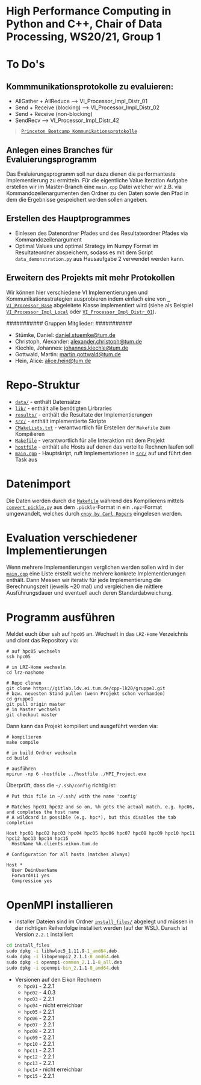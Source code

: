 # High Performance Computing in Python and C++, Chair of Data Processing, WS20/21, Group 1

# To Do's

## Kommmunikationsprotokolle zu evaluieren:

- AllGather + AllReduce --> VI_Processor_Impl_Distr_01
- Send + Receive (blocking) --> VI_Processor_Impl_Distr_02
- Send + Receive (non-blocking)
- SendRecv --> VI_Processor_Impl_Distr_42

> <a href="https://princetonuniversity.github.io/PUbootcamp/sessions/parallel-programming/Intro_PP_bootcamp_2018.pdf" target="_blank">`Princeton Bootcamp Kommunikationsprotokolle`</a>

## Anlegen eines Branches für Evaluierungsprogramm

Das Evaluierungsprogramm soll nur dazu dienen die performanteste Implementierung zu ermitteln. Für die eigentliche Value Iteration Aufgabe erstellen wir im Master-Branch eine `main.cpp` Datei welcher wir z.B. via Kommandozeilenargumenten den Ordner zu den Daten sowie den Pfad in dem die Ergebnisse gespeichert werden sollen angeben.

## Erstellen des Hauptprogrammes

- Einlesen des Datenordner Pfades und des Resultateordner Pfades via Kommandozeilenargument
- Optimal Values und optimal Strategy im Numpy Format im Resultateordner abspeichern, sodass es mit dem Script `data_demonstration.py` aus Hausaufgabe 2 verwendet werden kann.

## Erweitern des Projekts mit mehr Protokollen

Wir können hier verschiedene VI Implementierungen und Kommunikationsstrategien ausprobieren indem einfach eine von <a href="src/vi_processor_base.h" target="_blank">` VI_Processor_Base`</a> abgeleitete Klasse implementiert wird (siehe als Beispiel <a href="src/vi_processor_impl_local.cpp" target="_blank">`VI_Processor_Impl_Local`</a> oder <a href="src/vi_processor_impl_distr_01.cpp" target="_blank">`VI_Processor_Impl_Distr_01`</a>). 

###########
Gruppen Mitglieder:
###########
- Stümke, Daniel:           daniel.stuemke@tum.de
- Christoph, Alexander:     alexander.christoph@tum.de
- Kiechle, Johannes:        johannes.kiechle@tum.de
- Gottwald, Martin:         martin.gottwald@tum.de
- Hein, Alice:              alice.hein@tum.de

# Repo-Struktur

- <a href="data/" target="_blank">`data/`</a> - enthält Datensätze
- <a href="lib/" target="_blank">`lib/`</a> - enthält alle benötigten Lirbraries
- <a href="results/" target="_blank">`results/`</a> - enthält die Resultate der Implementierungen
- <a href="src/" target="_blank">`src/`</a> - enthält implementierte Skripte
- <a href="CMakeLists.txt" target="_blank">`CMakeLists.txt`</a> - verantwortlich für Erstellen der `Makefile` zum Kompilieren
- <a href="Makefile" targeT="Makefile">`Makefile`</a> - verantwortlich für alle Interaktion mit dem Projekt
- <a href="hostfile" target="_blank">`hostfile`</a> - enthält alle Hosts auf denen das verteilte Rechnen laufen soll
- <a href="main.cpp" target="_blank">`main.cpp`</a> - Hauptskript, ruft Implementationen in <a href="src/" target="_blank">`src/`</a> auf und führt den Task aus

# Datenimport

Die Daten werden durch die <a href="Makefile" target="_blank">`Makefile`</a> während des Kompilierens mittels <a href="data/convert_pickle.py" target="_blank">`convert_pickle.py`</a> aus dem `.pickle`-Format in ein `.npz`-Format umgewandelt, welches durch <a href="https://github.com/rogersce/cnpy" target="_blank">`cnpy by Carl Rogers`</a> eingelesen werden.

# Evaluation verschiedener Implementierungen

Wenn mehrere Implementierungen verglichen werden sollen wird in der <a href="main.cpp" target="_blank">`main.cpp`</a> eine Liste erstellt welche mehrere konkrete Implementierungen enthält. Dann Messen wir iterativ für jede Implementierung die Berechnungszeit (jeweils ~20 mal) und vergleichen die mittlere Ausführungsdauer und eventuell auch deren Standardabweichung.

# Programm ausführen

Meldet euch über ssh auf `hpc05` an. Wechselt in das `LRZ-Home` Verzeichnis und clont das Repository via:

```text
# auf hpc05 wechseln
ssh hpc05

# in LRZ-Home wechseln
cd lrz-nashome

# Repo clonen
git clone https://gitlab.ldv.ei.tum.de/cpp-lk20/gruppe1.git
# bzw. neuesten Stand pullen (wenn Projekt schon vorhanden)
cd gruppe1
git pull origin master
# in Master wechseln
git checkout master
```

Dann kann das Projekt kompiliert und ausgeführt werden via:

```text
# kompilieren
make compile

# in build Ordner wechseln
cd build

# ausführen
mpirun -np 6 -hostfile ../hostfile ./MPI_Project.exe
```

Überprüft, dass die `~/.ssh/config` richtig ist:
```text
# Put this file in ~/.ssh/ with the name 'config'

# Matches hpc01 hpc02 and so on, %h gets the actual match, e.g. hpc06, and completes the host name
# A wildcard is possible (e.g. hpc*), but this disables the tab completion

Host hpc01 hpc02 hpc03 hpc04 hpc05 hpc06 hpc07 hpc08 hpc09 hpc10 hpc11 hpc12 hpc13 hpc14 hpc15
  HostName %h.clients.eikon.tum.de

# Configuration for all hosts (matches always)

Host *
  User DeinUserName
  ForwardX11 yes
  Compression yes
```

# OpenMPI installieren

- installer Dateien sind im Ordner <a href="install_files/" target="_blank">`install_files/`</a> abgelegt und müssen in der richtigen Reihenfolge installiert werden (auf der WSL). Danach ist Version `2.2.1` installiert
```cmd
cd install_files
sudo dpkg -i libhwloc5_1.11.9-1_amd64.deb
sudo dpkg -i libopenmpi2_2.1.1-8_amd64.deb
sudo dpkg -i openmpi-common_2.1.1-8_all.deb
sudo dpkg -i openmpi-bin_2.1.1-8_amd64.deb
```

- Versionen auf den Eikon Rechnern
    - `hpc01` - 2.2.1
    - `hpc02` - 4.0.3
    - `hpc03` - 2.2.1
    - `hpc04` - nicht erreichbar
    - `hpc05` - 2.2.1
    - `hpc06` - 2.2.1
    - `hpc07` - 2.2.1
    - `hpc08` - 2.2.1
    - `hpc09` - 2.2.1
    - `hpc10` - 2.2.1
    - `hpc11` - 2.2.1
    - `hpc12` - 2.2.1
    - `hpc13` - 2.2.1
    - `hpc14` - nicht erreichbar
    - `hpc15` - 2.2.1